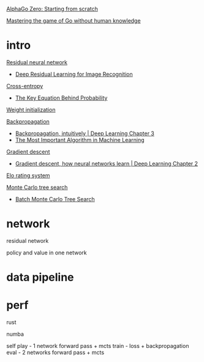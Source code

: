[AlphaGo Zero: Starting from scratch](https://deepmind.google/discover/blog/alphago-zero-starting-from-scratch/)

[Mastering the game of Go without human knowledge](https://www.nature.com/articles/nature24270.epdf?author_access_token=VJXbVjaSHxFoctQQ4p2k4tRgN0jAjWel9jnR3ZoTv0PVW4gB86EEpGqTRDtpIz-2rmo8-KG06gqVobU5NSCFeHILHcVFUeMsbvwS-lxjqQGg98faovwjxeTUgZAUMnRQ)

# intro
[Residual neural network](https://en.wikipedia.org/wiki/Residual_neural_network)
- [Deep Residual Learning for Image Recognition](https://arxiv.org/abs/1512.03385)

[Cross-entropy](https://en.wikipedia.org/wiki/Cross_entropy)
- [The Key Equation Behind Probability](https://www.youtube.com/watch?v=KHVR587oW8I)

[Weight initialization](https://en.wikipedia.org/wiki/Weight_initialization)

[Backpropagation](https://en.wikipedia.org/wiki/Backpropagation)
- [Backpropagation, intuitively | Deep Learning Chapter 3](https://www.youtube.com/watch?v=Ilg3gGewQ5U)
- [The Most Important Algorithm in Machine Learning](https://www.youtube.com/watch?v=SmZmBKc7Lrs)

[Gradient descent](https://en.wikipedia.org/wiki/Gradient_descent)
- [Gradient descent, how neural networks learn | Deep Learning Chapter 2](https://www.youtube.com/watch?v=IHZwWFHWa-w)

[Elo rating system](https://en.wikipedia.org/wiki/Elo_rating_system)

[Monte Carlo tree search](https://en.wikipedia.org/wiki/Monte_Carlo_tree_search)
- [Batch Monte Carlo Tree Search](https://arxiv.org/abs/2104.04278)

# network
residual network

policy and value in one network

# data pipeline

# perf
rust

numba

self play - 1 network forward pass + mcts
train - loss + backpropagation
eval - 2 networks forward pass + mcts
